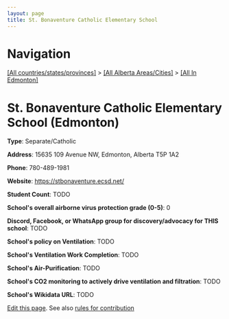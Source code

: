 ```yaml
---
layout: page
title: St. Bonaventure Catholic Elementary School
---
```

# Navigation

[[All countries/states/provinces]](../../..) > [[All Alberta Areas/Cities]](../..) > [[All In Edmonton]](..)

# St. Bonaventure Catholic Elementary School (Edmonton)

**Type**: Separate/Catholic

**Address**: 15635 109 Avenue NW, Edmonton, Alberta T5P 1A2

**Phone**: 780-489-1981

**Website**: <https://stbonaventure.ecsd.net/>

**Student Count**: TODO

**School's overall airborne virus protection grade (0-5)**: 0

**Discord, Facebook, or WhatsApp group for discovery/advocacy for THIS school**: TODO

**School's policy on Ventilation**: TODO

**School's Ventilation Work Completion**: TODO

**School's Air-Purification**: TODO

**School's CO2 monitoring to actively drive ventilation and filtration**: TODO

**School's Wikidata URL**: TODO


[Edit this page](https://github.com/ventilate-schools/AB/edit/main/./Edmonton/St._Bonaventure_Catholic_Elementary_School.md). See also [rules for contribution](../../../contribution-rules/)